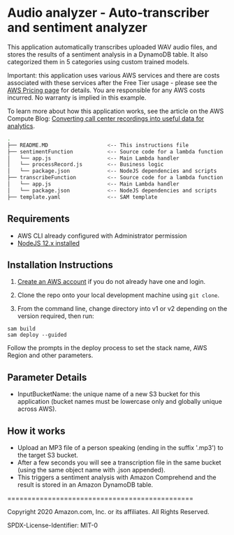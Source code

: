 # Audio analyzer - Auto-transcriber and sentiment analyzer

This application automatically transcribes uploaded WAV audio files, and stores the results of a sentiment analysis in a DynamoDB table. It also categorized them in 5 categories using custom trained models.

Important: this application uses various AWS services and there are costs associated with these services after the Free Tier usage - please see the [AWS Pricing page](https://aws.amazon.com/pricing/) for details. You are responsible for any AWS costs incurred. No warranty is implied in this example.

To learn more about how this application works, see the article on the AWS Compute Blog: [Converting call center recordings into useful data for analytics](https://aws.amazon.com/blogs/compute/converting-call-center-recordings-into-useful-data-for-analytics/).

```bash
.
├── README.MD                   <-- This instructions file
├── sentimentFunction           <-- Source code for a lambda function
│   └── app.js                  <-- Main Lambda handler
│   └── processRecord.js        <-- Business logic
│   └── package.json            <-- NodeJS dependencies and scripts
├── transcribeFunction          <-- Source code for a lambda function
│   └── app.js                  <-- Main Lambda handler
│   └── package.json            <-- NodeJS dependencies and scripts
├── template.yaml               <-- SAM template
```

## Requirements

* AWS CLI already configured with Administrator permission
* [NodeJS 12.x installed](https://nodejs.org/en/download/)

## Installation Instructions

1. [Create an AWS account](https://portal.aws.amazon.com/gp/aws/developer/registration/index.html) if you do not already have one and login.

1. Clone the repo onto your local development machine using `git clone`.

1. From the command line, change directory into v1 or v2 depending on the version required, then run:
```
sam build
sam deploy --guided
```
Follow the prompts in the deploy process to set the stack name, AWS Region and other parameters.

## Parameter Details

* InputBucketName: the unique name of a new S3 bucket for this application (bucket names must be lowercase only and globally unique across AWS).

## How it works

* Upload an MP3 file of a person speaking (ending in the suffix '.mp3') to the target S3 bucket.
* After a few seconds you will see a transcription file in the same bucket (using the same object name with .json appended).
* This triggers a sentiment analysis with Amazon Comprehend and the result is stored in an Amazon DynamoDB table.

==============================================

Copyright 2020 Amazon.com, Inc. or its affiliates. All Rights Reserved.

SPDX-License-Identifier: MIT-0
